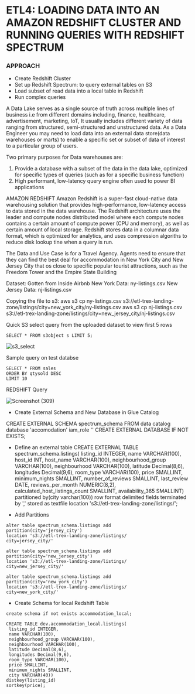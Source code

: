 # ETL4: LOADING DATA INTO AN AMAZON REDSHIFT CLUSTER AND RUNNING QUERIES WITH REDSHIFT SPECTRUM

### APPROACH
- Create Redshift Cluster
- Set up Redshift Spectrum: to query external tables on S3
- Load subset of read data into a local table in Redshift
- Run complex queries

A Data Lake serves as a single source of truth across multiple lines of business i.e from different
domains including, finance, healthcare, advertisement, marketing, IoT, It usually includes different variety of data ranging from 
structured, semi-structured and unstructured data. As a Data Engineer you may need to load data into an 
external data store(data warehouses or marts) to enable a specific set or subset of data of interest to a particular group of users.

Two primary purposes for Data warehouses are:
1. Provide a database with a subset of the data in the data lake, optimized for specific types of queries
(such as for a specific business function)  
2. High performant, low-latency query engine often used to power BI applications

AMAZON REDSHIFT
Amazon Redshift is a super-fast cloud-native data warehousing solution that provides high-performance, low-latency access to data stored
in the data warehouse. The Redshift architecture uses  the leader and compute nodes distributed model where each compute nodes contains 
a certain amount of compute power (CPU and memory), as well as certain amount of local storage.
Redshift stores data in a columnar data format, which is optimized for analytics, and uses compression algoriths to reduce disk lookup tine when a
query is run.

The Data and Use Case is for a Travel Agency.
Agents need to ensure that they can find the best deal for accommodation
in New York City and New Jersey City that os close to specific popular tourist attractions,
such as the Freedom Tower and the Empire State Building 

Dataset: Gotten from Inside Airbnb
New York Data: ny-listings.csv
New Jersey Data: nj-listings.csv

Copying the file to s3:
aws s3 cp ny-listings.csv s3://etl-trex-landing-zone/listings/city=new_york_city/ny-listings.csv
aws s3 cp nj-listings.csv s3://etl-trex-landing-zone/listings/city=new_jersey_city/nj-listings.csv 	

Quick S3 select query from the uploaded dataset to view first 5 rows
```
SELECT * FROM s3object s LIMIT 5;
```
![s3_select](https://user-images.githubusercontent.com/78595009/205768136-354cdcc3-9a8e-413c-9eef-dbc7666537f4.png)

Sample query on test databse

```
SELECT * FROM sales 
ORDER BY qtysold DESC
LIMIT 10
```

REDSHIFT Query

![Screenshot (309)](https://user-images.githubusercontent.com/78595009/205768018-b1840409-f9f7-451f-859a-5d66a60f3609.png)


- Create External Schema and New Database in Glue Catalog

CREATE EXTERNAL SCHEMA spectrum_schema
FROM data catalog
database 'accomodation'
iam_role '<my-redshift-role>'
CREATE EXTERNAL DATABASE IF NOT EXISTS;

- Define an external table
CREATE EXTERNAL TABLE spectrum_schema.listings(
 listing_id INTEGER,
 name VARCHAR(100),
 host_id INT,
 host_name VARCHAR(100),
 neighbourhood_group VARCHAR(100),
 neighbourhood VARCHAR(100),
 latitude Decimal(8,6),
 longitudes Decimal(9,6),
 room_type VARCHAR(100),
 price SMALLINT,
 minimum_nights SMALLINT,
 number_of_reviews SMALLINT,
 last_review DATE,
 reviews_per_month NUMERIC(8,2),
 calculated_host_listings_count SMALLINT,
 availability_365 SMALLINT)
partitioned by(city varchar(100))
row format delimited
fields terminated by ','
stored as textfile
location 's3://etl-trex-landing-zone/listings/'; 

- Add Partitions
```
alter table spectrum_schema.listings add
partition(city='jersey_city') 
location 's3://etl-trex-landing-zone/listings/
city=jersey_city/' 

alter table spectrum_schema.listings add
partition(city='new_jersey_city') 
location 's3://etl-trex-landing-zone/listings/
city=new_jersey_city/'

alter table spectrum_schema.listings add
partition(city='new_york_city') 
location 's3://etl-trex-landing-zone/listings/
city=new_york_city/'
```

- Create Schema for local Redshift Table
```
create schema if not exists accommodation_local;
```

```
CREATE TABLE dev.accommodation_local.listings(
 listing_id INTEGER,
 name VARCHAR(100),
 neighbourhood_group VARCHAR(100),
 neighbourhood VARCHAR(100),
 latitude Decimal(8,6),
 longitudes Decimal(9,6),
 room_type VARCHAR(100),
 price SMALLINT,
 minimum_nights SMALLINT,
 city VARCHAR(40))
distkey(listing_id)
sortkey(price);
```
